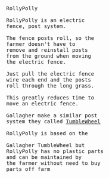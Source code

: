 <pre>
RollyPolly

RollyPolly is an electric
fence, post system.

The fence posts roll, so the
farmer doesn't have to 
remove and reinstall posts
from the ground when moving
the electric fence.

Just pull the electric fence
wire each end and the posts 
roll through the long grass.

This greatly reduces time to
move an electric fence.

Gallagher make a similar post
system they called <a
href="https://www.gallagher.eu/en_export/installation-fence-spider"
target="_new">TumbleWheel</a>

RollyPolly is based on the

Gallagher TumbleWheel but 
RollyPolly has no plastic parts
and can be maintained by 
the farmer without need to buy
parts off farm 















</pre>
